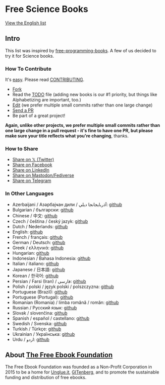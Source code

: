# Free Science Books

[View the English list](/free-science-books.md)

## Intro

This list was inspired by [free-programming-books](https://github.com/EbookFoundation/free-programming-books/). A few of us decided to try it for Science books.


### How To Contribute

It's [easy](https://github.com/vhf/free-programming-books/wiki/Contribution). Please read [CONTRIBUTING](/CONTRIBUTING.md).
- [Fork](https://help.github.com/articles/fork-a-repo)
- Read the [TODO](/TODO.md) file (adding new books is our #1 priority, but things like Alphabetizing are important, too.)
- [Edit](https://github.com/EbookFoundation/free-science-books/edit/master/free-science-books.md) (we prefer multiple small commits rather than one large change)
- [Send a PR](https://help.github.com/articles/using-pull-requests)
- Be part of a great project!

**Again, unlike other projects, we prefer multiple small commits rather than one large change in a pull request - it's fine to have one PR, but please make sure your title reflects what you're changing**, thanks.


### How to Share

+ [Share on 𝕏 (Twitter)](https://twitter.com/intent/tweet?text=https://github.com/EbookFoundation/free-science-books%0AFree%20Science%20Books)
+ [Share on Facebook](http://www.facebook.com/share.php?u=https://github.com/EbookFoundation/free-science-books&p[images][0]=&p[title]=Free%20Science%20Books&p[summary]=)
+ [Share on LinkedIn](http://www.linkedin.com/shareArticle?mini=true&url=https://github.com/EbookFoundation/free-science-books&title=Free%20Science%20Books&summary=&source=)
+ [Share on Mastodon/Fediverse](https://toot.kytta.dev/?text=https://github.com/EbookFoundation/free-science-books)
+ [Share on Telegram](https://t.me/share/url?url=https://github.com/EbookFoundation/free-science-books)


### In Other Languages

+ Azerbaijani / Азәрбајҹан дили / آذربايجانجا ديلي: [github](/free-science-books-az.md)
+ Bulgarian / български: [github](/free-science-books-bg.md)
+ Chinese / 中文: [github](/free-science-books-zh.md)
+ Czech / čeština / český jazyk: [github](/free-science-books-cs.md)
+ Dutch / Nederlands: [github](/free-science-books-nl.md)
+ English: [github](/free-science-books.md)
+ French / français: [github](/free-science-books-fr.md)
+ German / Deutsch: [github](/free-science-books-de.md)
+ Greek / ελληνικά: [github](/free-science-books-gr.md)
+ Hungarian: [github](/free-science-books-hu.md)
+ Indonesian / Bahasa Indonesia: [github](/free-science-books-id.md)
+ Italian / italiano: [github](/free-science-books-it.md)
+ Japanese / 日本語: [github](/free-science-books-ja.md)
+ Korean / 한국어: [github](/free-science-books-ko.md)
+ Persian / Farsi (Iran) / فارسى: [github](/free-science-books-fa_IR.md)
+ Polish / polski / język polski / polszczyzna: [github](/free-science-books-pl.md)
+ Portuguese (Brazil): [github](/free-science-books-pt_BR.md)
+ Portuguese (Portugal): [github](/free-science-books-pt_PT.md)
+ Romanian (Romania) / limba română / român: [github](/free-science-books-ro.md)
+ Russian / Русский язык: [github](/free-science-books-ru.md)
+ Slovak / slovenčina: [github](/free-science-books-sk.md)
+ Spanish / español / castellano: [github](/free-science-books-es.md)
+ Swedish / Svenska: [github](/free-science-books-se.md)
+ Turkish / Türkçe: [github](/free-science-books-tr.md)
+ Ukrainian / Українська: [github](/free-science-books-ua.md)
+ Urdu / اردو: [github](/free-science-books-ur.md)


## About [The Free Ebook Foundation](http://ebookfoundation.org/)

The Free Ebook Foundation was founded as a Non-Profit Corporation in 2015 to be a home for [Unglue.it](https://unglue.it), [GITenberg](http://www.gitenberg.org), and to promote the sustainable funding and distribution of free ebooks.

